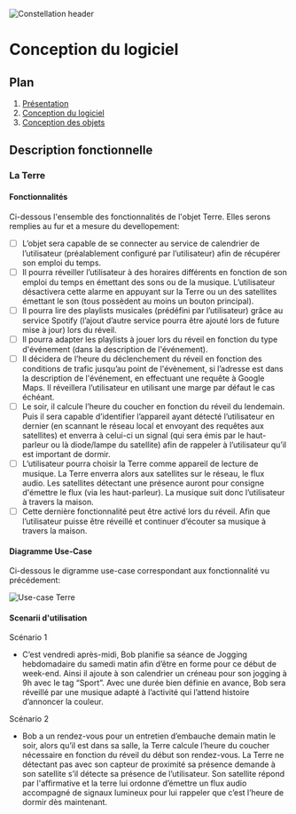 ![Constellation header](https://github.com/Monierv/OCS/blob/master/Documentation/resources/img/constellation_header.jpg)
# Conception du logiciel
## Plan

1. [Présentation](https://github.com/Monierv/OCS/blob/master/README.md)
2. [Conception du logiciel](https://github.com/Monierv/OCS/blob/master/Documentation/SOFTWARE.md)
3. [Conception des objets](https://github.com/Monierv/OCS/blob/master/Documentation/MATERIAL.md)

## Description fonctionnelle
### La Terre
#### Fonctionnalités
Ci-dessous l'ensemble des fonctionnalités de l'objet Terre. Elles serons remplies au fur et a mesure du devellopement:
- [ ] L’objet sera capable de se connecter au service de calendrier de l’utilisateur
(préalablement configuré par l’utilisateur) afin de récupérer son emploi du temps.
- [ ] Il pourra réveiller l’utilisateur à des horaires différents en fonction de son emploi du
temps en émettant des sons ou de la musique. L’utilisateur désactivera cette alarme
en appuyant sur la Terre ou un des satellites émettant le son (tous possèdent au
moins un bouton principal).
- [ ] Il pourra lire des playlists musicales (prédéfini par l’utilisateur) grâce au service
Spotify (l’ajout d’autre service pourra être ajouté lors de future mise à jour) lors du
réveil.
- [ ] Il pourra adapter les playlists à jouer lors du réveil en fonction du type d'événement
(dans la description de l'événement).
- [ ] Il décidera de l’heure du déclenchement du réveil en fonction des conditions de trafic
jusqu’au point de l'évènement, si l’adresse est dans la description de l'événement, en
effectuant une requête à Google Maps. Il réveillera l’utilisateur en utilisant une marge
par défaut le cas échéant.
- [ ] Le soir, il calcule l’heure du coucher en fonction du réveil du lendemain. Puis il sera
capable d’identifier l’appareil ayant détecté l’utilisateur en dernier (en scannant le
réseau local et envoyant des requêtes aux satellites) et enverra à celui-ci un signal
(qui sera émis par le haut-parleur ou là diode/lampe du satellite) afin de rappeler à
l’utilisateur qu’il est important de dormir.
- [ ] L’utilisateur pourra choisir la Terre comme appareil de lecture de musique. La Terre
enverra alors aux satellites sur le réseau, le flux audio. Les satellites détectant une
présence auront pour consigne d'émettre le flux (via les haut-parleur). La musique
suit donc l’utilisateur à travers la maison.
- [ ] Cette dernière fonctionnalité peut être activé lors du réveil. Afin que l’utilisateur
puisse être réveillé et continuer d’écouter sa musique à travers la maison.

#### Diagramme Use-Case
Ci-dessous le digramme use-case correspondant aux fonctionnalité vu précédement:    

![Use-case Terre](https://github.com/Monierv/OCS/blob/master/Documentation/resources/img/use_case_terre.jpg)

#### Scenarii d'utilisation

 Scénario 1 
- C’est vendredi après-midi, Bob planifie sa séance de Jogging hebdomadaire du samedi matin afin d’être en forme pour ce début de week-end.
Ainsi il ajoute à son calendrier un créneau pour son jogging à 9h avec le tag “Sport”.
Avec une durée bien définie en avance, Bob sera réveillé par une musique adapté à l’activité qui l’attend histoire d’annoncer la couleur.

Scénario 2

- Bob a un rendez-vous pour un entretien d’embauche demain matin le soir, alors qu’il est dans sa salle, la Terre  calcule l’heure du coucher nécessaire en fonction du réveil du début son rendez-vous. La Terre ne détectant pas avec son capteur de proximité sa présence demande à son satellite s’il détecte sa présence de l’utilisateur. Son satellite répond par l'affirmative et la terre lui ordonne d’émettre un flux audio accompagné de signaux lumineux pour lui rappeler que c’est l’heure de dormir dès maintenant.


